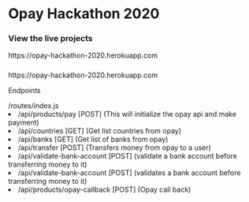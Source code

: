 <h1>Opay Hackathon 2020</h1> 

<h3>View the live projects</h3>
https://opay-hackathon-2020.herokuapp.com

<h3></h3>
https://opay-hackathon-2020.herokuapp.com

<p>Endpoints</p>
/routes/index.js


<li>
/api/products/pay [POST]
(This will initialize the opay api and make payment)
</li>

<li>
/api/countries [GET]
(Get list countries from opay)
</li>

<li>
 /api/banks [GET]
(Get list of banks from opay)
</li>

<li>
 /api/transfer [POST]
(Transfers money from opay to a user)
</li>

<li>
 /api/validate-bank-account [POST]
(validate a bank account before transferring money to it)
</li>

<li>
 /api/validate-bank-account [POST]
(validates a bank account before transferring money to it)
</li>

<li>
 /api/products/opay-callback [POST]
(Opay call back)
</li>



